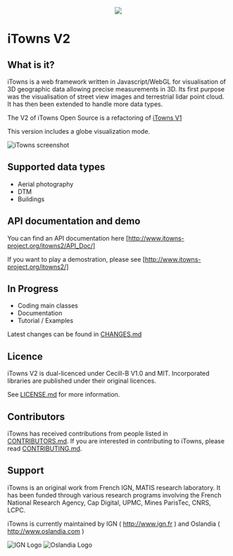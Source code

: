 
<p align="center">
<img src="http://www.itowns.fr/images/logo-itowns2XS.png" />
</p>

# iTowns V2

## What is it?

iTowns is a web framework written in Javascript/WebGL for visualisation of 3D geographic data allowing precise measurements in 3D.
Its first purpose was the visualisation of street view images and terrestrial lidar point cloud. It has then been extended to handle more data types.

The V2 of iTowns Open Source is a refactoring of [iTowns V1](https://github.com/iTowns/itowns)

This version includes a globe visualization mode.

![iTowns screenshot](http://www.itowns.fr/videos/itowns2.jpg)

## Supported data types

- Aerial photography 
- DTM
- Buildings

## API documentation and demo 

You can find an API documentation here [http://www.itowns-project.org/itowns2/API_Doc/]

If you want to play a demostration, please see [http://www.itowns-project.org/itowns2/]

## In Progress

- Coding main classes
- Documentation
- Tutorial / Examples

Latest changes can be found in [CHANGES.md](CHANGES.md)

## Licence

iTowns V2 is dual-licenced under Cecill-B V1.0 and MIT.
Incorporated libraries are published under their original licences.

See [LICENSE.md](LICENSE.md) for more information.

## Contributors

iTowns has received contributions from people listed in [CONTRIBUTORS.md](CONTRIBUTORS.md).
If you are interested in contributing to iTowns, please read [CONTRIBUTING.md](CONTRIBUTING.md).

## Support

iTowns is an original work from French IGN, MATIS research laboratory.
It has been funded through various research programs involving the French National Research Agency, Cap Digital, UPMC, Mines ParisTec, CNRS, LCPC.

iTowns is currently maintained by IGN ( http://www.ign.fr ) and Oslandia ( http://www.oslandia.com )

![IGN Logo](https://raw.githubusercontent.com/iTowns/itowns/master/images/IGN_logo_2012.png)
![Oslandia Logo](https://raw.githubusercontent.com/iTowns/itowns/master/images/Oslandia_logo.png)
